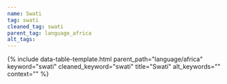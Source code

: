 ```yaml
---
name: Swati
tag: swati
cleaned_tag: swati
parent_tag: language_africa
alt_tags: 
---
```


{% include data-table-template.html 
  parent_path="language/africa" 
  keyword="swati" 
  cleaned_keyword="swati" 
  title="Swati"
  alt_keywords=""
  context=""
%}

